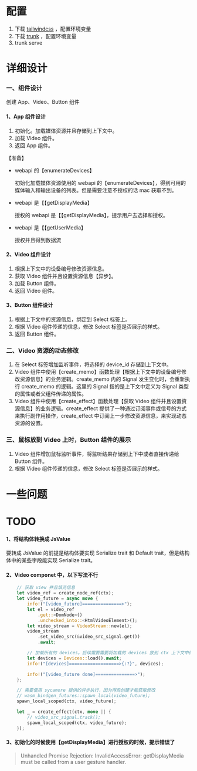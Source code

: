 # 配置

1. 下载 [tailwindcss](https://github.com/tailwindlabs/tailwindcss/releases/tag/v3.3.2) ，配置环境变量
2. 下载 [trunk](https://github.com/thedodd/trunk/releases) ，配置环境变量
3. trunk serve



# 详细设计

### 一、组件设计

创建 App、Video、Button 组件



#### 1、App 组件设计

1. 初始化。加载媒体资源并且存储到上下文中。
2. 加载 Video 组件。
3. 返回 App 组件。



【准备】

* webapi 的【enumerateDevices】

  初始化加载媒体资源使用的 webapi 的【enumerateDevices】，得到可用的媒体输入和输出设备的列表。但是需要注意不授权的话 mac 获取不到。

* webapi 是【【getDisplayMedia】

  授权的 webapi 是【【getDisplayMedia】，提示用户去选择和授权。

* webapi 是【【getUserMedia】

  授权并且得到数据流





#### 2、Video 组件设计

1. 根据上下文中的设备编号修改资源信息。
2. 获取 Video 组件并且设置资源信息【异步】。
3. 加载 Button 组件。
4. 返回 Video 组件。



#### 3、Button 组件设计

1. 根据上下文中的资源信息，绑定到 Select 标签上。
2. 根据 Video 组件传递的信息，修改 Select 标签是否展示的样式。
3. 返回 Button 组件。



### 二、Video 资源的动态修改

1. 在 Select 标签增加监听事件，将选择的 device_id 存储到上下文中。
2. Video 组件中使用【create_memo】函数处理【根据上下文中的设备编号修改资源信息】的业务逻辑。create_memo 内的 Signal 发生变化时，会重新执行 create_memo 的逻辑。这里的 Signal 指的是上下文中定义为 Signal 类型的属性或者父组件传递的属性。
3. Video 组件中使用【create_effect】函数处理【获取 Video 组件并且设置资源信息】的业务逻辑。create_effect 提供了一种通过订阅事件或信号的方式来执行副作用操作，create_effect 中订阅上一步修改资源信息，来实现动态资源的设置。



### 三、鼠标放到 Video 上时，Button 组件的展示

1. Video 组件增加鼠标监听事件，将监听结果存储到上下中或者直接传递给 Button 组件。
2. 根据 Video 组件传递的信息，修改 Select 标签是否展示的样式。





# 一些问题





# TODO

#### 1、将结构体转换成 JsValue

要转成 JsValue 的前提是结构体要实现 Serialize trait 和 Default trait，但是结构体中的某些字段能实现 Serialize trait。



#### 2、Video componet 中，以下写法不行

```rust
    // 获取 view 并且填充信息
    let video_ref = create_node_ref(ctx);
    let video_future = async move {
        info!("[video_future]===============>");
        let el = video_ref
            .get::<DomNode>()
            .unchecked_into::<HtmlVideoElement>();
        let video_stream = VideoStream::new(el);
        video_stream
            .set_video_src(&video_src_signal.get())
            .await;

        // 加载所有的 devices。后续需要需要将加载的 devices 放到 ctx 上下文中保管
        let devices = Devices::load().await;
        info!("[devices]===================>{:?}", devices);

        info!("[video_future done]===============>");
    };

    // 需要使用 sycamore 提供的异步执行，因为得先创建才能获取修改
    // wasm_bindgen_futures::spawn_local(video_future);
    spawn_local_scoped(ctx, video_future);

    let _ = create_effect(ctx, move || {
        // video_src_signal.track();
        spawn_local_scoped(ctx, video_future);
    });
```



#### 3、初始化的时候使用【getDisplayMedia】进行授权的时候，提示错误了

> Unhandled Promise Rejection: InvalidAccessError: getDisplayMedia must be called from a user gesture handler.

